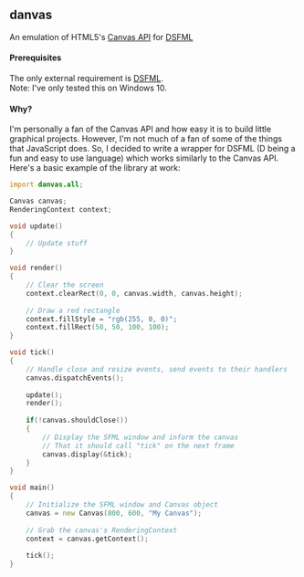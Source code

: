 ## danvas
An emulation of HTML5's [Canvas API](https://developer.mozilla.org/en-US/docs/Web/API/Canvas_API) for [DSFML](https://github.com/Jebbs/DSFML/)

#### Prerequisites  

The only external requirement is [DSFML](http://jebbs.github.io/DSFML/downloads.html).  
Note: I've only tested this on Windows 10.

#### Why?

I'm personally a fan of the Canvas API and how easy it is to build little graphical projects. However, I'm not much of a fan of some of the things that JavaScript does. So, I decided to write a wrapper for DSFML (D being a fun and easy to use language) which works similarly to the Canvas API. Here's a basic example of the library at work: 

```D
import danvas.all;

Canvas canvas;
RenderingContext context;

void update()
{
    // Update stuff
}

void render()
{
    // Clear the screen
    context.clearRect(0, 0, canvas.width, canvas.height);
    
    // Draw a red rectangle
    context.fillStyle = "rgb(255, 0, 0)";
    context.fillRect(50, 50, 100, 100);
}

void tick()
{
    // Handle close and resize events, send events to their handlers
    canvas.dispatchEvents();
    
    update();
    render();
    
    if(!canvas.shouldClose())
    {
        // Display the SFML window and inform the canvas 
        // That it should call "tick" on the next frame
        canvas.display(&tick);
    }
}

void main()
{
    // Initialize the SFML window and Canvas object
    canvas = new Canvas(800, 600, "My Canvas");
    
    // Grab the canvas's RenderingContext
    context = canvas.getContext();
    
    tick();
}
```
